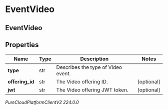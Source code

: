 # EventVideo

## EventVideo

## Properties

|Name | Type | Description | Notes|
|------------ | ------------- | ------------- | -------------|
| **type** | str | Describes the type of Video event. | |
| **offering_id** | str | The Video offering ID. | [optional] |
| **jwt** | str | The Video offering JWT token. | [optional] |



_PureCloudPlatformClientV2 224.0.0_
